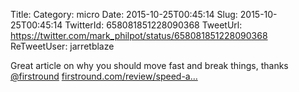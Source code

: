 Title: 
Category: micro
Date: 2015-10-25T00:45:14
Slug: 2015-10-25T00:45:14
TwitterId: 658081851228090368
TweetUrl: https://twitter.com/mark_philpot/status/658081851228090368
ReTweetUser: jarretblaze

<i class="fa fa-retweet" aria-hidden="true"></i> Great article on why you should move fast and break things, thanks [@firstround](https://twitter.com/firstround) [firstround.com/review/speed-a…](http://firstround.com/review/speed-as-a-habit/)
